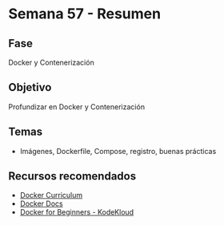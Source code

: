 # Semana 57 - Resumen

## Fase
Docker y Contenerización

## Objetivo
Profundizar en Docker y Contenerización

## Temas
- Imágenes, Dockerfile, Compose, registro, buenas prácticas

## Recursos recomendados
- [Docker Curriculum](https://docker-curriculum.com/)
- [Docker Docs](https://docs.docker.com/get-started/)
- [Docker for Beginners - KodeKloud](https://kodekloud.com/courses/docker-for-beginners/)
